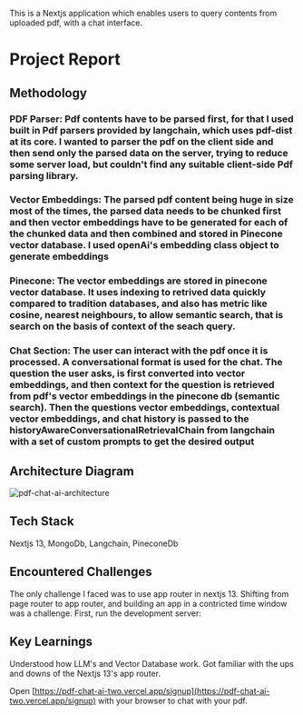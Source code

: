 This is a Nextjs application which enables users to query contents from uploaded pdf, with a chat interface.

# Project Report
## Methodology

### PDF Parser: Pdf contents have to be parsed first, for that I used built in Pdf parsers provided by langchain, which uses pdf-dist at its core. I wanted to parser the pdf on the client side and then send only the parsed data on the server, trying to reduce some server load, but couldn't find any suitable client-side Pdf parsing library.
### Vector Embeddings: The parsed pdf content being huge in size most of the times, the parsed data needs to be chunked first and then vector embeddings have to be generated for each of the chunked data and then combined and stored in Pinecone vector database. I used openAi's embedding class object to generate embeddings
### Pinecone: The vector embeddings are stored in pinecone vector database. It uses indexing to retrived data quickly compared to tradition databases, and also has metric like cosine, nearest neighbours, to allow semantic search, that is search on the basis of context of the seach query.
### Chat Section: The user can interact with the pdf once it is processed. A conversational format is used for the chat. The question the user asks, is first converted into vector embeddings, and then context for the question is retrieved from pdf's vector embeddings in the pinecone db (semantic search). Then the questions vector embeddings, contextual vector embeddings, and chat history is passed to the historyAwareConversationalRetrievalChain from langchain with a set of custom prompts to get the desired output

## Architecture Diagram
![pdf-chat-ai-architecture](https://github.com/pruthvesh0812/pdf-chat-ai/assets/98747838/55f36d73-7d79-48ff-8801-34cd0e179323)

## Tech Stack
Nextjs 13, MongoDb, Langchain, PineconeDb

## Encountered Challenges
The only challenge I faced was to use app router in nextjs 13. Shifting from page router to app router, and building an app in a contricted time window was a challenge.
First, run the development server:

## Key Learnings
Understood how LLM's and Vector Database work. Got familiar with the ups and downs of the Nextjs 13's app router.

Open [https://pdf-chat-ai-two.vercel.app/signup](https://pdf-chat-ai-two.vercel.app/signup) with your browser to chat with your pdf.


